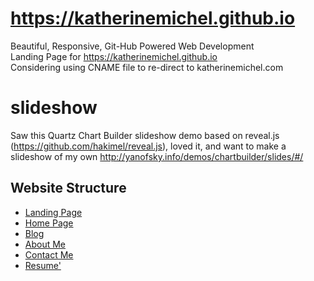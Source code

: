 https://katherinemichel.github.io
==============
Beautiful, Responsive, Git-Hub Powered Web Development <br>
Landing Page for https://katherinemichel.github.io <br>
Considering using CNAME file to re-direct to katherinemichel.com

slideshow
=========
Saw this Quartz Chart Builder slideshow demo based on reveal.js (https://github.com/hakimel/reveal.js), loved it, and want to make a slideshow of my own
http://yanofsky.info/demos/chartbuilder/slides/#/

## Website Structure

* [Landing Page](http://katherinemichel.github.io) 
* [Home Page](http://katherinemichel.github.io/home-page) 
* [Blog](http://katherinemichel.github.io/blog) 
* [About Me](http://katherinemichel.github.io/aboutme)
* [Contact Me](http://katherinemichel.github.io/contactme)
* [Resume'](http://katherinemichel.github.io/resume)
